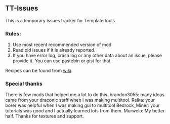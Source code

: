 ## TT-Issues
This is a temporary issues tracker for Template tools

### Rules:
1. Use most recent recommended version of mod
2. Read old issues if it is already reported.
3. If you have error log, crash log or any other data about an issue, please provide it. You can use pastebin or gist for that.

Recipes can be found from [wiki](https://github.com/valveo/TT-Issues/wiki#crafting-recipes).

### Special thanks
There is few mods that helped me a lot to do this.
brandon3055: many ideas came from your draconic staff when I was making multitool.
Reika: your borer was helpful when I was making gui to multitool
Bedrock_Miner: your tutorials was good and I actually learned lots from them.
Murwelo: My better half. Thanks for textures and support.
